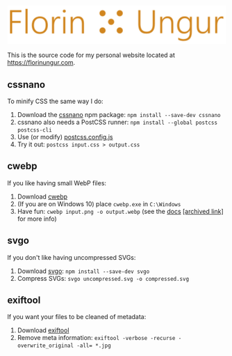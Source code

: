 ![logo](img/logo/logo-min.svg)

This is the source code for my personal website located at https://florinungur.com.

## cssnano

To minify CSS the same way I do:

1. Download the [cssnano](https://cssnano.co/) npm package: `npm install --save-dev cssnano`
2. cssnano also needs a PostCSS runner: `npm install --global postcss postcss-cli`
3. Use (or modify) [postcss.config.js](postcss.config.js)
4. Try it out: `postcss input.css > output.css`

## cwebp

If you like having small WebP files:

1. Download [cwebp](https://developers.google.com/speed/webp/download)
2. (If you are on Windows 10) place `cwebp.exe` in `C:\Windows`
3. Have fun: `cwebp input.png -o output.webp` (see
   the [docs](https://developers.google.com/speed/webp/docs/cwebp) [[archived link]](https://web.archive.org/web/20201020225626/https://developers.google.com/speed/webp/docs/cwebp) for
   more info)

## svgo

If you don't like having uncompressed SVGs:

1. Download [svgo](https://github.com/svg/svgo): `npm install --save-dev svgo`
2. Compress SVGs: `svgo uncompressed.svg -o compressed.svg`

## exiftool

If you want your files to be cleaned of metadata:

1. Download [exiftool](https://exiftool.org/)
2. Remove meta information: `exiftool -verbose -recurse -overwrite_original -all= *.jpg`
